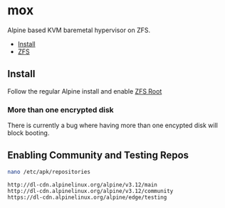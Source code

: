 # mox
Alpine based KVM baremetal hypervisor on ZFS.

* [Install](#install)
* [ZFS](README_ZFS.md)

## Install

Follow the regular Alpine install and enable [ZFS Root](https://wiki.alpinelinux.org/wiki/Alpine_Linux_with_root_on_ZFS_with_native_encryption)

### More than one encrypted disk

There is currently a bug where having more than one encypted disk will block booting.


## Enabling Community and Testing Repos

```zsh
nano /etc/apk/repositories
```

```
http://dl-cdn.alpinelinux.org/alpine/v3.12/main
http://dl-cdn.alpinelinux.org/alpine/v3.12/community
https://dl-cdn.alpinelinux.org/alpine/edge/testing
```
